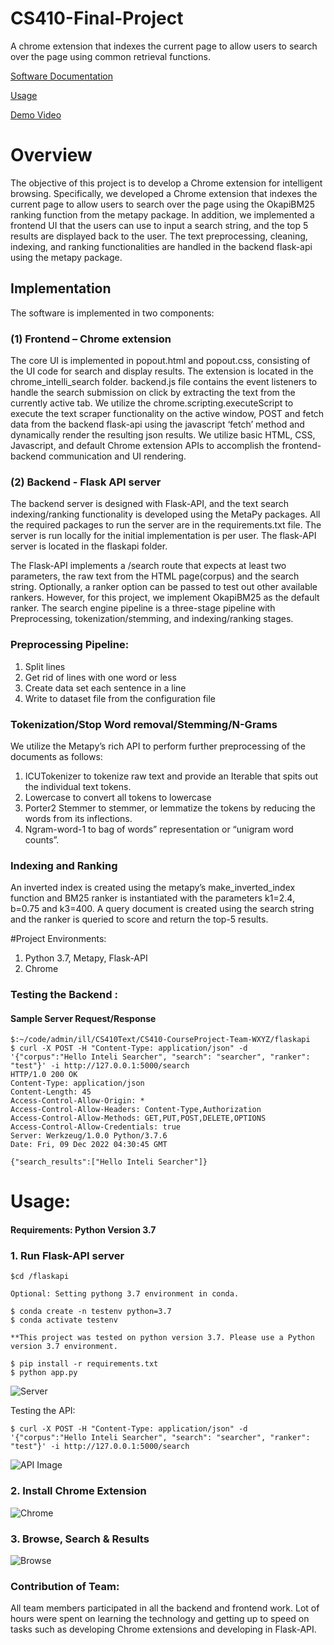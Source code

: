 # CS410-Final-Project 
A chrome extension that indexes the current page to allow users to search over the page using common retrieval functions.

[Software Documentation](#implementation)

[Usage](#usage)

[Demo Video](https://youtu.be/T8iyIf0vZa0 "Demo Video")

# Overview

The objective of this project is to develop a Chrome extension for intelligent browsing. Specifically, we developed a Chrome extension that indexes the current page to allow users to search over the page using the OkapiBM25 ranking function from the metapy package. In addition, we implemented a frontend UI that the users can use to input a search string, and the top 5 results are displayed back to the user.
The text preprocessing, cleaning, indexing, and ranking functionalities are handled in the backend flask-api using the metapy package.

## Implementation
The software is implemented in two components:

### (1) Frontend – Chrome extension

The core UI is implemented in popout.html and popout.css, consisting of the UI code for search and display results. The extension is located in the chrome_intelli_search folder.
backend.js file contains the event listeners to handle the search submission on click by extracting the text from the currently active tab. We utilize the chrome.scripting.executeScript to execute the text scraper functionality on the active window, POST and fetch data from the backend flask-api using the javascript ‘fetch’ method and dynamically render the resulting json results. We utilize basic HTML, CSS, Javascript, and default Chrome extension APIs to accomplish the frontend-backend communication and UI rendering.

### (2) Backend - Flask API server

The backend server is designed with Flask-API, and the text search indexing/ranking functionality is developed using the MetaPy packages. All the required packages to run the server are in the requirements.txt file. The server is run locally for the initial implementation is per user. The flask-API server is located in the flaskapi folder.

The Flask-API implements a /search route that expects at least two parameters, the raw text from the HTML page(corpus) and the search string. Optionally, a ranker option can be passed to test out other available rankers. However, for this project, we implement OkapiBM25 as the default ranker. 
The search engine pipeline is a three-stage pipeline with Preprocessing, tokenization/stemming, and indexing/ranking stages.

### Preprocessing Pipeline:
1. Split lines
2. Get rid of lines with one word or less
3.  Create data set each sentence in a line
4. Write to dataset file from the configuration file

### Tokenization/Stop Word removal/Stemming/N-Grams
We utilize the Metapy’s rich API to perform further preprocessing of the documents as follows:
1. ICUTokenizer  to tokenize raw text and provide an Iterable that spits out the individual text tokens.
2. Lowercase to convert all tokens to lowercase
3.  Porter2 Stemmer to  stemmer, or lemmatize the tokens by reducing the words from its inflections.
4. Ngram-word-1 to  bag of words” representation or “unigram word counts”.

### Indexing and Ranking

An inverted index is created using the metapy’s make_inverted_index function  and BM25 ranker is instantiated with the parameters k1=2.4, b=0.75 and k3=400.  A query document is created using the search string and the ranker is queried to score  and return the top-5 results.

#Project Environments:
1.	Python 3.7, Metapy, Flask-API
2.	Chrome


### Testing the Backend :
#### Sample Server Request/Response
```
$:~/code/admin/ill/CS410Text/CS410-CourseProject-Team-WXYZ/flaskapi
$ curl -X POST -H "Content-Type: application/json" -d '{"corpus":"Hello Inteli Searcher", "search": "searcher", "ranker": "test"}' -i http://127.0.0.1:5000/search
HTTP/1.0 200 OK
Content-Type: application/json
Content-Length: 45
Access-Control-Allow-Origin: *
Access-Control-Allow-Headers: Content-Type,Authorization
Access-Control-Allow-Methods: GET,PUT,POST,DELETE,OPTIONS
Access-Control-Allow-Credentials: true
Server: Werkzeug/1.0.0 Python/3.7.6
Date: Fri, 09 Dec 2022 04:30:45 GMT
```

```
{"search_results":["Hello Inteli Searcher"]}
```

# Usage:
#### Requirements: Python Version 3.7	

### 1.	Run Flask-API server
```
$cd /flaskapi

Optional: Setting pythong 3.7 environment in conda.

$ conda create -n testenv python=3.7
$ conda activate testenv

**This project was tested on python version 3.7. Please use a Python version 3.7 environment.

$ pip install -r requirements.txt
$ python app.py
``` 

![Server](./images/app_server.png "")

Testing the API:

```
$ curl -X POST -H "Content-Type: application/json" -d '{"corpus":"Hello Inteli Searcher", "search": "searcher", "ranker": "test"}' -i http://127.0.0.1:5000/search
 ```
![API Image](./images/api_test.png "")


### 2.	Install Chrome Extension

 
![Chrome](./images/install_extension.png "")


### 3.	Browse, Search & Results
 

![Browse](./images/browse.png "")


### Contribution of Team:

All team members participated in all the  backend and frontend work. Lot of hours were spent on learning the technology and getting up to speed on tasks such as  developing Chrome extensions and developing in Flask-API.

